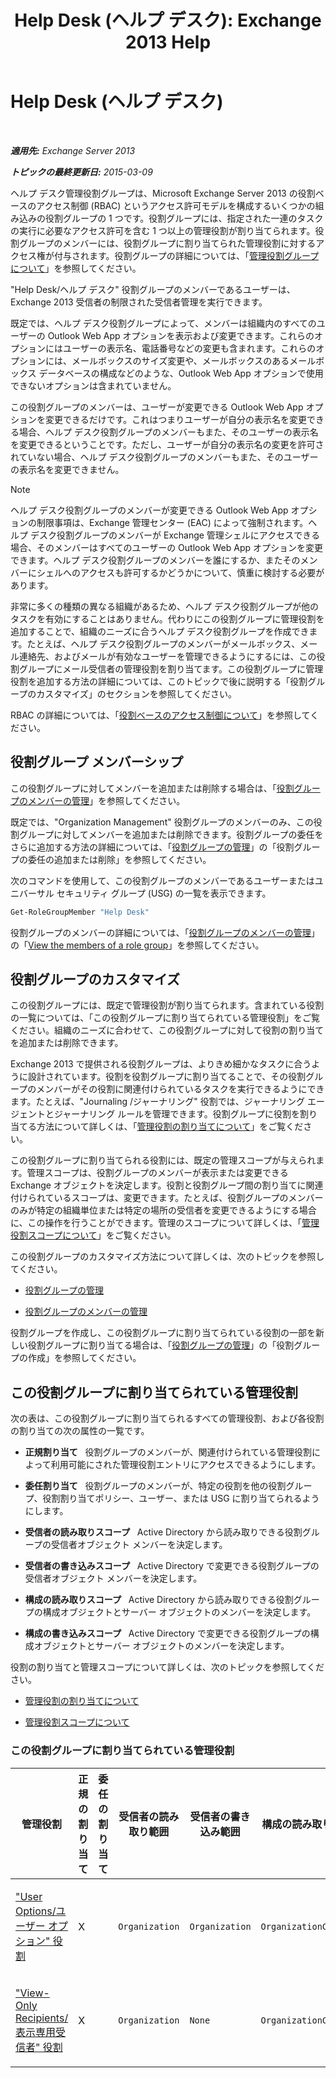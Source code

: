 ﻿---
title: 'Help Desk (ヘルプ デスク): Exchange 2013 Help'
TOCTitle: Help Desk (ヘルプ デスク)
ms:assetid: e7958752-22e4-4155-a2fc-948099dec6f7
ms:mtpsurl: https://technet.microsoft.com/ja-jp/library/Dd876949(v=EXCHG.150)
ms:contentKeyID: 49896532
ms.date: 04/24/2018
mtps_version: v=EXCHG.150
ms.translationtype: HT
---

# Help Desk (ヘルプ デスク)

 

_**適用先:** Exchange Server 2013_

_**トピックの最終更新日:** 2015-03-09_

ヘルプ デスク管理役割グループは、Microsoft Exchange Server 2013 の役割ベースのアクセス制御 (RBAC) というアクセス許可モデルを構成するいくつかの組み込みの役割グループの 1 つです。役割グループには、指定された一連のタスクの実行に必要なアクセス許可を含む 1 つ以上の管理役割が割り当てられます。役割グループのメンバーには、役割グループに割り当てられた管理役割に対するアクセス権が付与されます。役割グループの詳細については、「[管理役割グループについて](understanding-management-role-groups-exchange-2013-help.md)」を参照してください。

"Help Desk/ヘルプ デスク" 役割グループのメンバーであるユーザーは、Exchange 2013 受信者の制限された受信者管理を実行できます。

既定では、ヘルプ デスク役割グループによって、メンバーは組織内のすべてのユーザーの Outlook Web App オプションを表示および変更できます。これらのオプションにはユーザーの表示名、電話番号などの変更も含まれます。これらのオプションには、メールボックスのサイズ変更や、メールボックスのあるメールボックス データベースの構成などのような、Outlook Web App オプションで使用できないオプションは含まれていません。

この役割グループのメンバーは、ユーザーが変更できる Outlook Web App オプションを変更できるだけです。これはつまりユーザーが自分の表示名を変更できる場合、ヘルプ デスク役割グループのメンバーもまた、そのユーザーの表示名を変更できるということです。ただし、ユーザーが自分の表示名の変更を許可されていない場合、ヘルプ デスク役割グループのメンバーもまた、そのユーザーの表示名を変更できません。


> [!NOTE]
> ヘルプ デスク役割グループのメンバーが変更できる Outlook Web App オプションの制限事項は、Exchange 管理センター (EAC) によって強制されます。ヘルプ デスク役割グループのメンバーが Exchange 管理シェルにアクセスできる場合、そのメンバーはすべてのユーザーの Outlook Web App オプションを変更できます。ヘルプ デスク役割グループのメンバーを誰にするか、またそのメンバーにシェルへのアクセスも許可するかどうかについて、慎重に検討する必要があります。



非常に多くの種類の異なる組織があるため、ヘルプ デスク役割グループが他のタスクを有効にすることはありません。代わりにこの役割グループに管理役割を追加することで、組織のニーズに合うヘルプ デスク役割グループを作成できます。たとえば、ヘルプ デスク役割グループのメンバーがメールボックス、メール連絡先、およびメールが有効なユーザーを管理できるようにするには、この役割グループにメール受信者の管理役割を割り当てます。この役割グループに管理役割を追加する方法の詳細については、このトピックで後に説明する「役割グループのカスタマイズ」のセクションを参照してください。

RBAC の詳細については、「[役割ベースのアクセス制御について](understanding-role-based-access-control-exchange-2013-help.md)」を参照してください。

## 役割グループ メンバーシップ

この役割グループに対してメンバーを追加または削除する場合は、「[役割グループのメンバーの管理](manage-role-group-members-exchange-2013-help.md)」を参照してください。

既定では、"Organization Management" 役割グループのメンバーのみ、この役割グループに対してメンバーを追加または削除できます。役割グループの委任をさらに追加する方法の詳細については、「[役割グループの管理](manage-role-groups-exchange-2013-help.md)」の「役割グループの委任の追加または削除」を参照してください。

次のコマンドを使用して、この役割グループのメンバーであるユーザーまたはユニバーサル セキュリティ グループ (USG) の一覧を表示できます。

```powershell
Get-RoleGroupMember "Help Desk"
```

役割グループのメンバーの詳細については、「[役割グループのメンバーの管理](manage-role-group-members-exchange-2013-help.md)」の「[View the members of a role group](manage-role-group-members-exchange-2013-help.md)」を参照してください。

## 役割グループのカスタマイズ

この役割グループには、既定で管理役割が割り当てられます。含まれている役割の一覧については、「この役割グループに割り当てられている管理役割」をご覧ください。組織のニーズに合わせて、この役割グループに対して役割の割り当てを追加または削除できます。

Exchange 2013 で提供される役割グループは、よりきめ細かなタスクに合うように設計されています。役割を役割グループに割り当てることで、その役割グループのメンバーがその役割に関連付けられているタスクを実行できるようにできます。たとえば、"Journaling /ジャーナリング" 役割では、ジャーナリング エージェントとジャーナリング ルールを管理できます。役割グループに役割を割り当てる方法について詳しくは、「[管理役割の割り当てについて](understanding-management-role-assignments-exchange-2013-help.md)」をご覧ください。

この役割グループに割り当てられる役割には、既定の管理スコープが与えられます。管理スコープは、役割グループのメンバーが表示または変更できる Exchange オブジェクトを決定します。役割と役割グループ間の割り当てに関連付けられているスコープは、変更できます。たとえば、役割グループのメンバーのみが特定の組織単位または特定の場所の受信者を変更できるようにする場合に、この操作を行うことができます。管理のスコープについて詳しくは、「[管理役割スコープについて](understanding-management-role-scopes-exchange-2013-help.md)」をご覧ください。

この役割グループのカスタマイズ方法について詳しくは、次のトピックを参照してください。

  - [役割グループの管理](manage-role-groups-exchange-2013-help.md)

  - [役割グループのメンバーの管理](manage-role-group-members-exchange-2013-help.md)

役割グループを作成し、この役割グループに割り当てられている役割の一部を新しい役割グループに割り当てる場合は、「[役割グループの管理](manage-role-groups-exchange-2013-help.md)」の「役割グループの作成」を参照してください。

## この役割グループに割り当てられている管理役割

次の表は、この役割グループに割り当てられるすべての管理役割、および各役割の割り当ての次の属性の一覧です。

  - **正規割り当て**   役割グループのメンバーが、関連付けられている管理役割によって利用可能にされた管理役割エントリにアクセスできるようにします。

  - **委任割り当て**   役割グループのメンバーが、特定の役割を他の役割グループ、役割割り当てポリシー、ユーザー、または USG に割り当てられるようにします。

  - **受信者の読み取りスコープ**   Active Directory から読み取りできる役割グループの受信者オブジェクト メンバーを決定します。

  - **受信者の書き込みスコープ**   Active Directory で変更できる役割グループの受信者オブジェクト メンバーを決定します。

  - **構成の読み取りスコープ**   Active Directory から読み取りできる役割グループの構成オブジェクトとサーバー オブジェクトのメンバーを決定します。

  - **構成の書き込みスコープ**   Active Directory で変更できる役割グループの構成オブジェクトとサーバー オブジェクトのメンバーを決定します。

役割の割り当てと管理スコープについて詳しくは、次のトピックを参照してください。

  - [管理役割の割り当てについて](understanding-management-role-assignments-exchange-2013-help.md)

  - [管理役割スコープについて](understanding-management-role-scopes-exchange-2013-help.md)

### この役割グループに割り当てられている管理役割

<table style="width:100%;">
<colgroup>
<col style="width: 14%" />
<col style="width: 14%" />
<col style="width: 14%" />
<col style="width: 14%" />
<col style="width: 14%" />
<col style="width: 14%" />
<col style="width: 14%" />
</colgroup>
<thead>
<tr class="header">
<th>管理役割</th>
<th>正規の割り当て</th>
<th>委任の割り当て</th>
<th>受信者の読み取り範囲</th>
<th>受信者の書き込み範囲</th>
<th>構成の読み取り範囲</th>
<th>構成の書き込み範囲</th>
</tr>
</thead>
<tbody>
<tr class="odd">
<td><p><a href="user-options-role-exchange-2013-help.md">&quot;User Options/ユーザー オプション&quot; 役割</a></p></td>
<td><p>X</p></td>
<td><p></p></td>
<td><p><code>Organization</code></p></td>
<td><p><code>Organization</code></p></td>
<td><p><code>OrganizationConfig</code></p></td>
<td><p><code>OrganizationConfig</code></p></td>
</tr>
<tr class="even">
<td><p><a href="view-only-recipients-role-exchange-2013-help.md">&quot;View-Only Recipients/表示専用受信者&quot; 役割</a></p></td>
<td><p>X</p></td>
<td><p></p></td>
<td><p><code>Organization</code></p></td>
<td><p><code>None</code></p></td>
<td><p><code>OrganizationConfig</code></p></td>
<td><p><code>None</code></p></td>
</tr>
</tbody>
</table>

